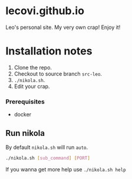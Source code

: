 # lecovi.github.io

Leo's personal site. My very own crap! Enjoy it!

# Installation notes

1. Clone the repo.
2. Checkout to source branch `src-leo`.
3. `./nikola.sh`.
4. Edit your crap.

### Prerequisites

- docker

## Run nikola

By default `nikola.sh` will run `auto`.

```bash
./nikola.sh [sub_command] [PORT]
```

If you wanna get more help use `./nikola.sh help`